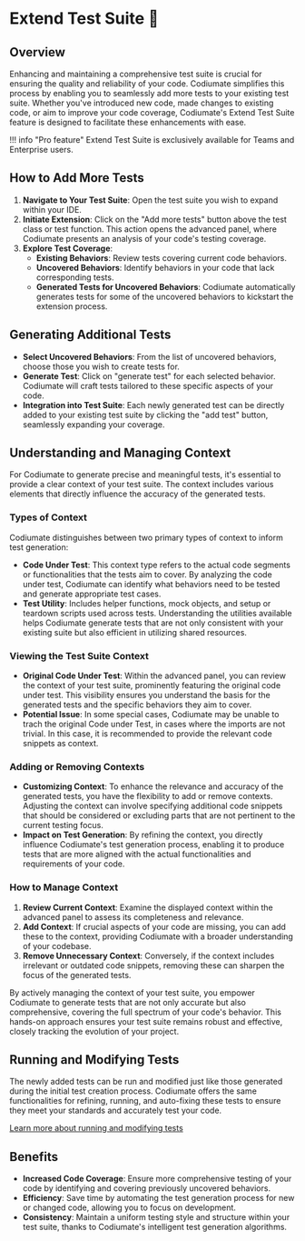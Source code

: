 # Extend Test Suite 💎

## Overview
Enhancing and maintaining a comprehensive test suite is crucial for ensuring the quality and reliability of your code. Codiumate simplifies this process by enabling you to seamlessly add more tests to your existing test suite. Whether you've introduced new code, made changes to existing code, or aim to improve your code coverage, Codiumate's Extend Test Suite feature is designed to facilitate these enhancements with ease.

!!! info "Pro feature"
    Extend Test Suite is exclusively available for Teams and Enterprise users.

## How to Add More Tests

1. **Navigate to Your Test Suite**: Open the test suite you wish to expand within your IDE.
2. **Initiate Extension**: Click on the "Add more tests" button above the test class or test function. This action opens the advanced panel, where Codiumate presents an analysis of your code's testing coverage.
3. **Explore Test Coverage**:
    - **Existing Behaviors**: Review tests covering current code behaviors.
    - **Uncovered Behaviors**: Identify behaviors in your code that lack corresponding tests.
    - **Generated Tests for Uncovered Behaviors**: Codiumate automatically generates tests for some of the uncovered behaviors to kickstart the extension process.

## Generating Additional Tests

- **Select Uncovered Behaviors**: From the list of uncovered behaviors, choose those you wish to create tests for.
- **Generate Test**: Click on "generate test" for each selected behavior. Codiumate will craft tests tailored to these specific aspects of your code.
- **Integration into Test Suite**: Each newly generated test can be directly added to your existing test suite by clicking the "add test" button, seamlessly expanding your coverage.

## Understanding and Managing Context

For Codiumate to generate precise and meaningful tests, it's essential to provide a clear context of your test suite. The context includes various elements that directly influence the accuracy of the generated tests.

### Types of Context

Codiumate distinguishes between two primary types of context to inform test generation:

- **Code Under Test**: This context type refers to the actual code segments or functionalities that the tests aim to cover. By analyzing the code under test, Codiumate can identify what behaviors need to be tested and generate appropriate test cases.
- **Test Utility**: Includes helper functions, mock objects, and setup or teardown scripts used across tests. Understanding the utilities available helps Codiumate generate tests that are not only consistent with your existing suite but also efficient in utilizing shared resources.


### Viewing the Test Suite Context

- **Original Code Under Test**: Within the advanced panel, you can review the context of your test suite, prominently featuring the original code under test. This visibility ensures you understand the basis for the generated tests and the specific behaviors they aim to cover.
- **Potential Issue**: In some special cases, Codiumate may be unable to trach the original Code under Test, in cases where the imports are not trivial. In this case, it is recommended to provide the relevant code snippets as context.

### Adding or Removing Contexts

- **Customizing Context**: To enhance the relevance and accuracy of the generated tests, you have the flexibility to add or remove contexts. Adjusting the context can involve specifying additional code snippets that should be considered or excluding parts that are not pertinent to the current testing focus.
- **Impact on Test Generation**: By refining the context, you directly influence Codiumate's test generation process, enabling it to produce tests that are more aligned with the actual functionalities and requirements of your code.

### How to Manage Context

1. **Review Current Context**: Examine the displayed context within the advanced panel to assess its completeness and relevance.
2. **Add Context**: If crucial aspects of your code are missing, you can add these to the context, providing Codiumate with a broader understanding of your codebase.
3. **Remove Unnecessary Context**: Conversely, if the context includes irrelevant or outdated code snippets, removing these can sharpen the focus of the generated tests.

By actively managing the context of your test suite, you empower Codiumate to generate tests that are not only accurate but also comprehensive, covering the full spectrum of your code's behavior. This hands-on approach ensures your test suite remains robust and effective, closely tracking the evolution of your project.

## Running and Modifying Tests

The newly added tests can be run and modified just like those generated during the initial test creation process. Codiumate offers the same functionalities for refining, running, and auto-fixing these tests to ensure they meet your standards and accurately test your code.

[Learn more about running and modifying tests](./test-suite.md)

## Benefits

- **Increased Code Coverage**: Ensure more comprehensive testing of your code by identifying and covering previously uncovered behaviors.
- **Efficiency**: Save time by automating the test generation process for new or changed code, allowing you to focus on development.
- **Consistency**: Maintain a uniform testing style and structure within your test suite, thanks to Codiumate's intelligent test generation algorithms.